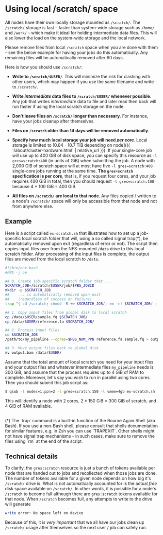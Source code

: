 # Using local /scratch/ space

All nodes have their own locally storage mounted as `/scratch/`.  The `/scratch/` storage is fast - faster than system-wide storage such as `/home/` and `/work/` - which make it ideal for holding intermediate data files.  This will also lower the load on the system-wide storage and the local network.

<div class="alert alert-warning" role="alert">
Please remove files from local <code>/scratch</code> space when you are done with them - see the below example for having your jobs do this automatically.  Any remaining files will be automatically removed after 60 days.
</div>


Here is how you should use `/scratch/`:

* **Write to `/scratch/$USER/`**.  This will minimize the risk for clashing with other users, which may happen if you use the same filename and write to `/scratch/`.

* **Write _intermediate_ data files to `/scratch/$USER/` whenever possible**.  Any job that writes _intermediate_ data to file and later read then back will run faster if using the local scratch storage on the node.

* **Don't leave files on `/scratch/` longer than necessary**.  For instance, have your jobs cleanup after themselves.

* **Files on `/scratch` older than 14 days will be removed automatically**.

* **Specify how much local storage your job will need _per core_**.  Local storage is limited to [0.84 - 10.7 TiB depending on node]({{ '/about/cluster-hardware.html' | relative_url }}).  If your single-core job will use up to 400 GiB of disk space, you can specify this resource as `-l gres=scratch:400` (in units of GiB) when submitting the job.  A node with 2,000 GiB of scratch space will at most have five `-l gres=scratch:400` single-core jobs running at the same time.  **The `gres=scratch` specification is per core**, that is, if you request four cores, and your job requires 400 GiB in total, then you should request `-l gres=scratch:100` because 4 * 100 GiB = 400 GiB.

* **All files on `/scratch/` are local to that node**.  Any files copied / written to a node's `/scratch/` space will only be accessible from that node and not from anywhere else.

## Example

Here is a script called `ex-scratch.sh` that illustrates how to set up a job-specific local scratch folder that will, using a so called signal trap(*), be automatically removed upon exit (regardless of error or not).  The script then copies input files over from the NFS-mounted `/data` drive to this local scratch folder.  After processing of the input files is complete, the output files are moved from the local scratch to `/data`.

```sh
#!/bin/env bash
#PBS -j oe

## 0. Create job-specific scratch folder that ...
SCRATCH_JOB=/scratch/$USER/job/$PBS_JOBID
mkdir -p $SCRATCH_JOB
##    ... is automatically removed upon exit
##    (regardless of success or failure)
trap "{ cd /scratch; chmod -R +w $SCRATCH_JOB/; rm -rf $SCRATCH_JOB/ ; }" EXIT

## 1. Copy input files from global disk to local scratch
cp /data/$USER/sample.fq $SCRATCH_JOB/
cp /data/$USER/reference.fa $SCRATCH_JOB/

## 2. Process input files
cd $SCRATCH_JOB
/path/to/my_pipeline --cores=$PBS_NUM_PPN reference.fa sample.fq > output.bam

## 3. Move output files back to global disk
mv output.bam /data/$USER/
```

Assume that the total amount of local scratch you need for your input files and your output files and whatever intermediate files `my_pipeline` needs is 300 GiB, and assume that the process requires up to 4 GiB of RAM to complete.  Moreover, let's say you wish to run in parallel using two cores.  Then you should submit this job script as:
```sh
$ qsub -l nodes=1:ppn=2 -l gres=scratch:150 -l vmem=4gb ex-scratch.sh
```
This will identify a node with 2 cores, 2 * 150 GiB = 300 GiB of scratch, and 4 GiB of RAM available.

<br>
(*) The `trap` command is a built-in function of the Bourne Again Shell (aka Bash).  If you use a non-Bash shell, please consult that shells documentation for similar features, e.g. in Zsh you can use `TRAPEXIT`.  Other shells might not have signal trap mechanisms - in such cases, make sure to remove the files using `rm` at the end of the script.


## Technical details

To clarify, the `gres:scratch` resource is just a bunch of tokens available per node that are handed out to jobs and recollected when those jobs are done.  The number of tokens available for a given node depends on how big it's `/scratch/` drive is.  What is _not_ automatically accounted for is the actual _free_ disk space available on `/scratch/`.  In other words, it is possible for a node's `/scratch` to become full although there are `gres:scratch` tokens available for that node.  When `/scratch` becomes full, any attempts to write to the drive will generate
```sh
write error: No space left on device
```
Because of this, it is _very important_ that we all have our jobs clean up `/scratch/` usage after themselves so the next user / job can safely run.
